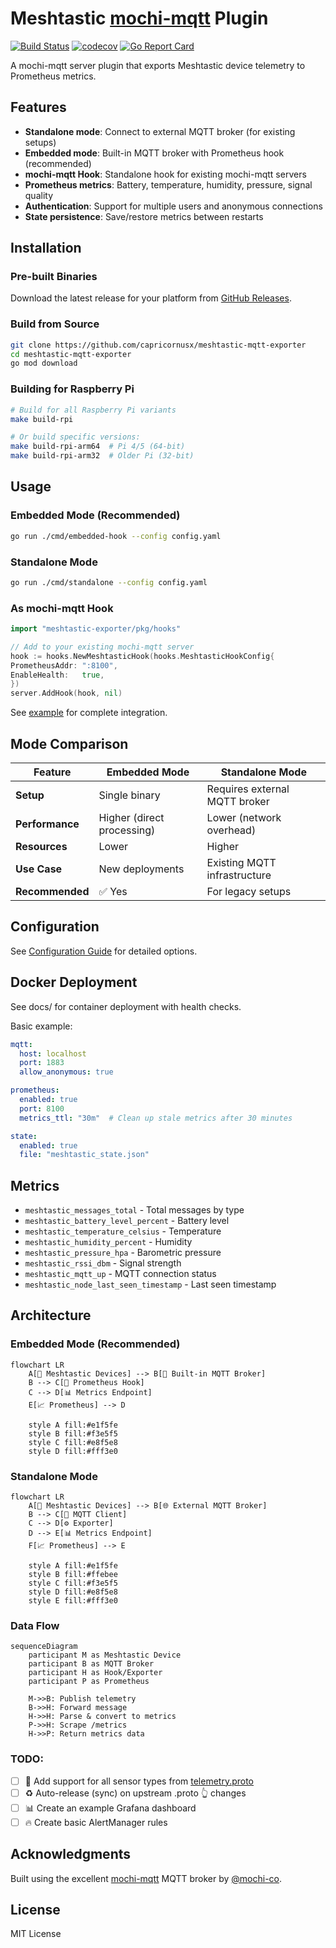 # Meshtastic [mochi-mqtt](https://github.com/mochi-mqtt/server) Plugin

[![Build Status](https://github.com/capricornusx/meshtastic-mqtt-exporter/workflows/Build%20and%20Test/badge.svg)](https://github.com/capricornusx/meshtastic-mqtt-exporter/actions)
[![codecov](https://codecov.io/gh/capricornusx/meshtastic-mqtt-exporter/graph/badge.svg?token=P0409HCBFS)](https://codecov.io/gh/capricornusx/meshtastic-mqtt-exporter)
[![Go Report Card](https://goreportcard.com/badge/github.com/capricornusx/meshtastic-mqtt-exporter)](https://goreportcard.com/report/github.com/capricornusx/meshtastic-mqtt-exporter)

A mochi-mqtt server plugin that exports Meshtastic device telemetry to Prometheus metrics.

## Features

- **Standalone mode**: Connect to external MQTT broker (for existing setups)
- **Embedded mode**: Built-in MQTT broker with Prometheus hook (recommended)
- **mochi-mqtt Hook**: Standalone hook for existing mochi-mqtt servers
- **Prometheus metrics**: Battery, temperature, humidity, pressure, signal quality
- **Authentication**: Support for multiple users and anonymous connections
- **State persistence**: Save/restore metrics between restarts

## Installation

### Pre-built Binaries

Download the latest release for your platform from [GitHub Releases](https://github.com/capricornusx/meshtastic-mqtt-exporter/releases).

### Build from Source

```bash
git clone https://github.com/capricornusx/meshtastic-mqtt-exporter
cd meshtastic-mqtt-exporter
go mod download
```

### Building for Raspberry Pi

```bash
# Build for all Raspberry Pi variants
make build-rpi

# Or build specific versions:
make build-rpi-arm64  # Pi 4/5 (64-bit)
make build-rpi-arm32  # Older Pi (32-bit)
```

## Usage

### Embedded Mode (Recommended)

```bash
go run ./cmd/embedded-hook --config config.yaml
```

### Standalone Mode

```bash
go run ./cmd/standalone --config config.yaml
```

### As mochi-mqtt Hook

```go
import "meshtastic-exporter/pkg/hooks"

// Add to your existing mochi-mqtt server
hook := hooks.NewMeshtasticHook(hooks.MeshtasticHookConfig{
PrometheusAddr: ":8100",
EnableHealth:   true,
})
server.AddHook(hook, nil)
```

See [example](examples/mochi-mqtt-integration/README.md) for complete integration.

## Mode Comparison

| Feature         | Embedded Mode              | Standalone Mode               |
|-----------------|----------------------------|-------------------------------|
| **Setup**       | Single binary              | Requires external MQTT broker |
| **Performance** | Higher (direct processing) | Lower (network overhead)      |
| **Resources**   | Lower                      | Higher                        |
| **Use Case**    | New deployments            | Existing MQTT infrastructure  |
| **Recommended** | ✅ Yes                      | For legacy setups             |

## Configuration

See [Configuration Guide](docs/CONFIGURATION.md) for detailed options.

## Docker Deployment

See docs/ for container deployment with health checks.

Basic example:

```yaml
mqtt:
  host: localhost
  port: 1883
  allow_anonymous: true

prometheus:
  enabled: true
  port: 8100
  metrics_ttl: "30m"  # Clean up stale metrics after 30 minutes

state:
  enabled: true
  file: "meshtastic_state.json"
```

## Metrics

- `meshtastic_messages_total` - Total messages by type
- `meshtastic_battery_level_percent` - Battery level
- `meshtastic_temperature_celsius` - Temperature
- `meshtastic_humidity_percent` - Humidity
- `meshtastic_pressure_hpa` - Barometric pressure
- `meshtastic_rssi_dbm` - Signal strength
- `meshtastic_mqtt_up` - MQTT connection status
- `meshtastic_node_last_seen_timestamp` - Last seen timestamp

## Architecture

### Embedded Mode (Recommended)

```mermaid
flowchart LR
    A[📱 Meshtastic Devices] --> B[🔧 Built-in MQTT Broker]
    B --> C[🎯 Prometheus Hook]
    C --> D[📊 Metrics Endpoint]
    E[📈 Prometheus] --> D
    
    style A fill:#e1f5fe
    style B fill:#f3e5f5
    style C fill:#e8f5e8
    style D fill:#fff3e0
```

### Standalone Mode

```mermaid
flowchart LR
    A[📱 Meshtastic Devices] --> B[🌐 External MQTT Broker]
    B --> C[🔌 MQTT Client]
    C --> D[⚙️ Exporter]
    D --> E[📊 Metrics Endpoint]
    F[📈 Prometheus] --> E
    
    style A fill:#e1f5fe
    style B fill:#ffebee
    style C fill:#f3e5f5
    style D fill:#e8f5e8
    style E fill:#fff3e0
```

### Data Flow

```mermaid
sequenceDiagram
    participant M as Meshtastic Device
    participant B as MQTT Broker
    participant H as Hook/Exporter
    participant P as Prometheus
    
    M->>B: Publish telemetry
    B->>H: Forward message
    H->>H: Parse & convert to metrics
    P->>H: Scrape /metrics
    H->>P: Return metrics data
```


### TODO:
 - [ ] 💯 Add support for all sensor types from [telemetry.proto](https://github.com/meshtastic/protobufs/blob/master/meshtastic/telemetry.proto)
 - [ ] ♻ Auto-release (sync) on upstream .proto 👆 changes 
 - [ ] 📊 Create an example Grafana dashboard
 - [ ] 🔥 Create basic AlertManager rules

## Acknowledgments

Built using the excellent [mochi-mqtt](https://github.com/mochi-mqtt/server) MQTT broker by [@mochi-co](https://github.com/mochi-co).

## License

MIT License
